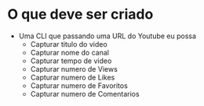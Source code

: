 # O que deve ser criado

- Uma CLI que passando uma URL do Youtube eu possa
  - Capturar titulo do video
  - Capturar nome do canal
  - Capturar tempo de video
  - Capturar numero de Views
  - Capturar numero de Likes
  - Capturar numero de Favoritos
  - Capturar numero de Comentarios
